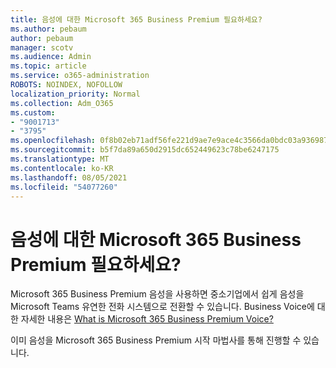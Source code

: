```yaml
---
title: 음성에 대한 Microsoft 365 Business Premium 필요하세요?
ms.author: pebaum
author: pebaum
manager: scotv
ms.audience: Admin
ms.topic: article
ms.service: o365-administration
ROBOTS: NOINDEX, NOFOLLOW
localization_priority: Normal
ms.collection: Adm_O365
ms.custom:
- "9001713"
- "3795"
ms.openlocfilehash: 0f8b02eb71adf56fe221d9ae7e9ace4c3566da0bdc03a93698746e938a36a283
ms.sourcegitcommit: b5f7da89a650d2915dc652449623c78be6247175
ms.translationtype: MT
ms.contentlocale: ko-KR
ms.lasthandoff: 08/05/2021
ms.locfileid: "54077260"
---
```

# <a name="need-help-with-microsoft-365-business-premium-voice"></a>음성에 대한 Microsoft 365 Business Premium 필요하세요?

Microsoft 365 Business Premium 음성을 사용하면 중소기업에서 쉽게 음성을 Microsoft Teams 유연한 전화 시스템으로 전환할 수 있습니다. Business Voice에 대한 자세한 내용은 [What is Microsoft 365 Business Premium Voice?](https://docs.microsoft.com/microsoftteams/business-voice/whats-business-voice)

이미 음성을 Microsoft 365 Business Premium 시작 마법사를 통해 [](https://docs.microsoft.com/microsoftteams/business-voice/use-getting-started-wizard) 진행할 수 있습니다. 
